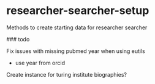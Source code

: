 # researcher-searcher-setup
Methods to create starting data for researcher searcher

### todo

Fix issues with missing pubmed year when using eutils
- use year from orcid

Create instance for turing institute biographies?


